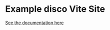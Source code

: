 # Example disco Vite Site

[See the documentation here](https://docs.letsdisco.dev/deployment-guides/vite)

